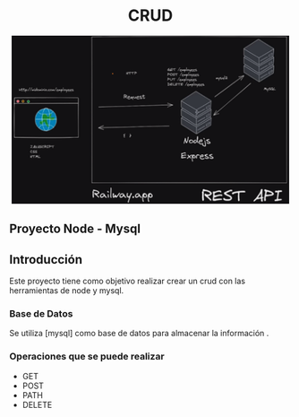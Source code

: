 # <h1 align=center> **CRUD** </h1>


<p align="center">
<img src="https://github.com/rodcordova/node-mysql/blob/master/images/res-api.png"  height=300>
</p>

## Proyecto Node - Mysql

## Introducción

Este proyecto tiene como objetivo realizar crear un crud con las herramientas de node y mysql.


### Base de Datos

Se utiliza [mysql] como base de datos para almacenar la información .


### Operaciones que se puede realizar

- GET
- POST
- PATH
- DELETE
